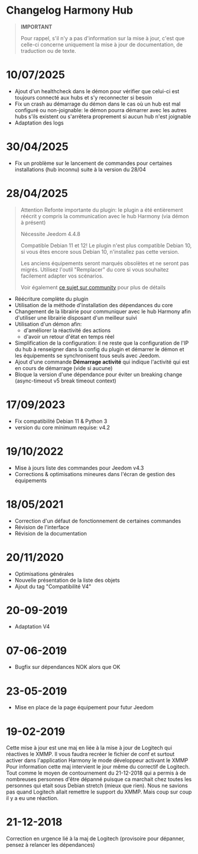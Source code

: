 # Changelog Harmony Hub

>**IMPORTANT**
>
>Pour rappel, s'il n'y a pas d'information sur la mise à jour, c'est que celle-ci concerne uniquement la mise à jour de documentation, de traduction ou de texte.

# 10/07/2025

- Ajout d'un healthcheck dans le démon pour vérifier que celui-ci est toujours connecté aux hubs et s'y reconnecter si besoin
- Fix un crash au démarrage du démon dans le cas où un hub est mal configuré ou non-joignable: le démon pourra démarrer avec les autres hubs s'ils existent ou s'arrêtera proprement si aucun hub n'est joignable
- Adaptation des logs

# 30/04/2025

- Fix un problème sur le lancement de commandes pour certaines installations (hub inconnu) suite à la version du 28/04

# 28/04/2025

> Attention
> Refonte importante du plugin: le plugin a été entièrement réécrit y compris la communication avec le hub Harmony (via démon à présent)
>
> Nécessite Jeedom 4.4.8
>
> Compatible Debian 11 et 12! Le plugin n'est plus compatible Debian 10, si vous êtes encore sous Debian 10, n'installez pas cette version.
>
> Les anciens équipements seront marqués obsolètes et ne seront pas migrés. Utilisez l'outil "Remplacer" du core si vous souhaitez facilement adapter vos scénarios.
>
> Voir également [ce sujet sur community](https://community.jeedom.com/t/importante-mise-a-jour-pour-debian-11-et-debian-12/129908) pour plus de détails

- Réécriture complète du plugin
- Utilisation de la méthode d'installation des dépendances du core
- Changement de la librairie pour communiquer avec le hub Harmony afin d'utiliser une librairie disposant d'un meilleur suivi
- Utilisation d'un démon afin:
  - d'améliorer la réactivité des actions
  - d'avoir un retour d'état en temps réel
- Simplification de la configuration: il ne reste que la configuration de l'IP du hub à renseigner dans la config du plugin et démarrer le démon et les équipements se synchronisent tous seuls avec Jeedom.
- Ajout d'une commande **Démarrage activité** qui indique l'activité qui est en cours de démarrage (vide si aucune)
- Bloque la version d'une dépendance pour éviter un breaking change (async-timeout v5 break timeout context)

# 17/09/2023

- Fix compatibilité Debian 11 & Python 3
- version du core minimum requise: v4.2

# 19/10/2022

- Mise à jours liste des commandes pour Jeedom v4.3
- Corrections & optimisations mineures dans l'écran de gestion des équipements

# 18/05/2021

- Correction d'un défaut de fonctionnement de certaines commandes
- Révision de l'interface
- Révision de la documentation

# 20/11/2020

- Optimisations générales
- Nouvelle présentation de la liste des objets
- Ajout du tag "Compatibilité V4"

# 20-09-2019

- Adaptation V4

# 07-06-2019

- Bugfix sur dépendances NOK alors que OK

# 23-05-2019

- Mise en place de la page équipement pour futur Jeedom

# 19-02-2019

Cette mise à jour est une maj en liée à la mise à jour de Logitech qui réactives le XMMP. Il vous faudra recréer le fichier de conf et surtout activer dans l\'application Harmony le mode développeur activant le XMMP
Pour information cette maj intervient le jour même du correctif de Logitech. Tout comme le moyen de contournement du 21-12-2018 qui  a permis à de nombreuses personnes d'être dépanné puisque ca marchait chez toutes les personnes qui etait sous Debian stretch (mieux que rien). Nous ne savions pas quand Logitech allait remettre le support du XMMP. Mais coup sur coup il y a eu une réaction.

# 21-12-2018

Correction en urgence lié à la maj de Logitech (provisoire pour dépanner, pensez à relancer les dépendances)

